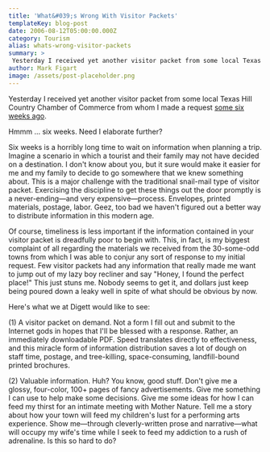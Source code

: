 ```yaml
---
title: 'What&#039;s Wrong With Visitor Packets'
templateKey: blog-post
date: 2006-08-12T05:00:00.000Z
category: Tourism
alias: whats-wrong-visitor-packets
summary: > 
 Yesterday I received yet another visitor packet from some local Texas Hill Country Chamber of Commerce from whom I made a request some six weeks ago. Hmmm ... six weeks. Need I elaborate further? 
author: Mark Figart
image: /assets/post-placeholder.png
---
```


Yesterday I received yet another visitor packet from some local Texas Hill Country Chamber of Commerce from whom I made a request [some six weeks ago](http://www.markfigart.com/visitor_packet_experiement_begins).

Hmmm ... six weeks. Need I elaborate further?

Six weeks is a horribly long time to wait on information when planning a trip. Imagine a scenario in which a tourist and their family may not have decided on a destination. I don't know about you, but it sure would make it easier for me and my family to decide to go somewhere that we knew something about. This is a major challenge with the traditional snail-mail type of visitor packet. Exercising the discipline to get these things out the door promptly is a never-ending—and very expensive—process. Envelopes, printed materials, postage, labor. Geez, too bad we haven't figured out a better way to distribute information in this modern age.

Of course, timeliness is less important if the information contained in your visitor packet is dreadfully poor to begin with. This, in fact, is my biggest complaint of all regarding the materials we received from the 30-some-odd towns from which I was able to conjur any sort of response to my initial request. Few visitor packets had any information that really made me want to jump out of my lazy boy recliner and say "Honey, I found the perfect place!" This just stuns me. Nobody seems to get it, and dollars just keep being poured down a leaky well in spite of what should be obvious by now.

Here's what we at Digett would like to see:

(1) A visitor packet on demand. Not a form I fill out and submit to the Internet gods in hopes that I'll be blessed with a response. Rather, an immediately downloadable PDF. Speed translates directly to effectiveness, and this miracle form of information distribution saves a lot of dough on staff time, postage, and tree-killing, space-consuming, landfill-bound printed brochures.

(2) Valuable information. Huh? You know, good stuff. Don't give me a glossy, four-color, 100+ pages of fancy advertisements. Give me something I can use to help make some decisions. Give me some ideas for how I can feed my thirst for an intimate meeting with Mother Nature. Tell me a story about how your town will feed my children's lust for a performing arts experience. Show me—through cleverly-written prose and narrative—what will occupy my wife's time while I seek to feed my addiction to a rush of adrenaline. Is this so hard to do?